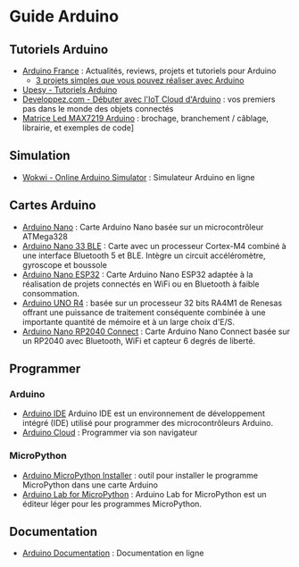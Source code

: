 # Guide Arduino

## Tutoriels Arduino

 * [Arduino France](https://www.arduino-france.com) : Actualités, reviews, projets et tutoriels pour Arduino
   * [3 projets simples que vous pouvez réaliser avec Arduino](https://www.arduino-france.com/projets/3-projets-simples-que-vous-pouvez-realiser-avec-arduino)
 * [Upesy - Tutoriels Arduino](https://www.upesy.fr/blogs/tutorials/arduino-tutorials)
 * [Developpez.com - Débuter avec l'IoT Cloud d'Arduino](https://arduino.developpez.com/iot-cloud-arduino/debuter) : vos premiers pas dans le monde des objets connectés
 * [Matrice Led MAX7219 Arduino](https://passionelectronique.fr/matrice-led-max7219-arduino) : brochage, branchement / câblage, librairie, et exemples de code]

## Simulation

 * [Wokwi - Online Arduino Simulator](https://wokwi.com/arduino) : Simulateur Arduino en ligne

## Cartes Arduino

  * [Arduino Nano](https://store.arduino.cc/products/arduino-nano) : Carte Arduino Nano basée sur un microcontrôleur ATMega328
  * [Arduino Nano 33 BLE](https://store.arduino.cc/products/nano-33-ble-sense-rev2) : Carte avec un processeur Cortex-M4 combiné à une interface Bluetooth 5 et BLE. Intègre un circuit accéléromètre, gyroscope et boussole
  * [Arduino Nano ESP32](https://store.arduino.cc/products/nano-esp32) : Carte Arduino Nano ESP32 adaptée à la réalisation de projets connectés en WiFi ou en Bluetooth à faible consommation.
  * [Arduino UNO R4](https://store.arduino.cc/pages/uno-r4) : basée sur un processeur 32 bits RA4M1 de Renesas offrant une puissance de traitement conséquente combinée à une importante quantité de mémoire et à un large choix d'E/S.
  * [Arduino Nano RP2040 Connect](https://store.arduino.cc/products/arduino-nano-rp2040-connect) : Carte Arduino Nano Connect basée sur un RP2040 avec Bluetooth, WiFi et capteur 6 degrés de liberté.

## Programmer

### Arduino
  * [Arduino IDE](https://www.arduino.cc/en/software) Arduino IDE est un environnement de développement intégré (IDE) utilisé pour programmer des microcontrôleurs Arduino.
  * [Arduino Cloud](https://cloud.arduino.cc) : Programmer via son navigateur
  
### MicroPython

  * [Arduino MicroPython Installer](https://labs.arduino.cc/en/labs/micropython-installer) : outil pour installer le programme MicroPython dans une carte Arduino
  * [Arduino Lab for MicroPython](https://github.com/arduino/lab-micropython-editor/releases) : Arduino Lab for MicroPython est un éditeur léger pour les programmes MicroPython.

## Documentation

 * [Arduino Documentation](https://docs.arduino.cc/programming) : Documentation en ligne
